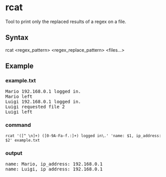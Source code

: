 # rcat

Tool to print only the replaced results of a regex on a file.

## Syntax
rcat \<regex_pattern\> \<regex_replace_pattern\> \<files...\>

## Example

### example.txt

<pre>
Mario 192.168.0.1 logged in.
Mario left
Luigi 192.168.0.1 logged in.
Luigi requested file 2
Luigi left
</pre>

### command

`rcat '([^ \n]+) ([0-9A-Fa-f.:]+) logged in\.' 'name: $1, ip_address: $2' example.txt`

### output

<pre>
name: Mario, ip_address: 192.168.0.1
name: Luigi, ip_address: 192.168.0.1
</pre>
